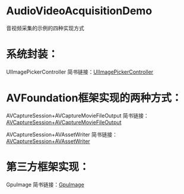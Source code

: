 # AudioVideoAcquisitionDemo
音视频采集的示例的四种实现方式

# 系统封装：
UIImagePickerController
简书链接：[UIImagePickerController](https://www.jianshu.com/p/9b3840a5479d)

# AVFoundation框架实现的两种方式：

AVCaptureSession+AVCaptureMovieFileOutput
简书链接：[AVCaptureSession+AVCaptureMovieFileOutput](https://www.jianshu.com/p/9b3840a5479d)

AVCaptureSession+AVAssetWriter
简书链接：[AVCaptureSession+AVAssetWriter](https://www.jianshu.com/p/49be4cd39eb6)

# 第三方框架实现：
GpuImage
简书链接：[GpuImage](https://www.jianshu.com/p/c852b866ccbc)
